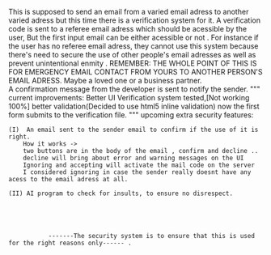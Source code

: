This is supposed to send an email from a varied email adress to another varied adress but this time
there is a verification system for it. A verification code is sent to a referee email adress which should be acessible by
the user, But the first input email can be either acessible or not .
For instance if the user has no referee email adress, they cannot use this system because there's need to secure the use of other people's email adresses as well as prevent unintentional enmity .
REMEMBER: THE WHOLE POINT OF THIS IS FOR EMERGENCY EMAIL CONTACT FROM YOURS TO ANOTHER PERSON'S EMAIL ADRESS. Maybe a 
loved one or a business partner.    
A confirmation message from the developer is sent to notify the sender.
        """
    current improvements: 
        Better UI
        Verification system tested,[Not working 100%]
        better validation(Decided to use html5 inline validation)
        now the first form submits to the verification file.
    """
    upcoming extra security features:

    (I)  An email sent to the sender email to confirm if the use of it is right.
        How it works -> 
        two buttons are in the body of the email , confirm and decline .. 
        decline will bring about error and warning messages on the UI
        Ignoring and accepting will activate the mail code on the server
        I considered ignoring in case the sender really doesnt have any acess to the email adress at all.
                
    (II) AI program to check for insults, to ensure no disrespect.
                
                
                
                
                
               -------The security system is to ensure that this is used for the right reasons only------ .